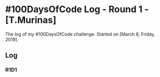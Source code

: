 # #100DaysOfCode Log - Round 1 - [T.Murinas]

The log of my #100DaysOfCode challenge. Started on [March 8, Friday, 2019].

## Log

### R1D1 





